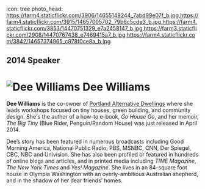 icon: tree
photo_head: https://farm4.staticflickr.com/3906/14655149244_7abd99e07f_b.jpg,https://farm4.staticflickr.com/3915/14657005702_79b6c5cde3_b.jpg,https://farm4.staticflickr.com/3853/14470751329_e7a2458147_b.jpg,https://farm3.staticflickr.com/2908/14470767438_e7469415a7_b.jpg,https://farm4.staticflickr.com/3842/14657374965_c978f0ce8a_b.jpg

## 2014 Speaker

# ![Dee Williams](http://imgs.wds.fm/dee-williams-round.png) Dee Williams

<div class="zig-zags_blue"></div>

**Dee Williams** is the co-owner of [Portland Alternative Dwellings](http://padtinyhouses.com) where she leads workshops focused on tiny houses, green building, and community design. She's the author of a how-to e-book, *Go House Go*, and her memoir, *The Big Tiny* (Blue Rider, Penguin/Random House) was just released in April 2014.

Dee’s story has been featured in numerous broadcasts including Good Morning America, National Public Radio, PBS, MSNBC, CNN, Der Spiegel, CBC, NBC and Univision. She has also been profiled or featured in hundreds of online blogs and articles, and in printed media including *TIME Magazine*, *The New York Times* and *Yes! Magazine*. She lives in an 84-square foot house in Olympia Washington with an overly-ambitious Australian shepherd, and in the shadow of her dear friends’ homes.
